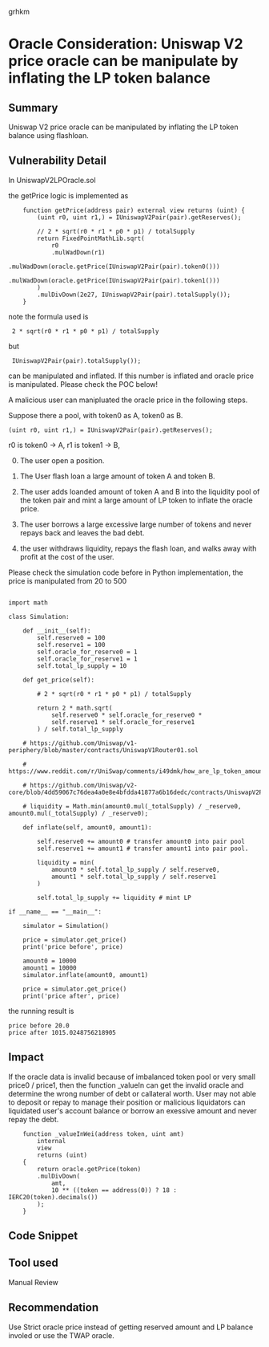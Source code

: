 grhkm
# Oracle Consideration: Uniswap V2 price oracle can be manipulate by inflating the LP token balance

## Summary

Uniswap V2 price oracle can be manipulated by inflating the LP token balance using flashloan.

## Vulnerability Detail

In UniswapV2LPOracle.sol

the getPrice logic is implemented as

```
    function getPrice(address pair) external view returns (uint) {
        (uint r0, uint r1,) = IUniswapV2Pair(pair).getReserves();

        // 2 * sqrt(r0 * r1 * p0 * p1) / totalSupply
        return FixedPointMathLib.sqrt(
            r0
            .mulWadDown(r1)
            .mulWadDown(oracle.getPrice(IUniswapV2Pair(pair).token0()))
            .mulWadDown(oracle.getPrice(IUniswapV2Pair(pair).token1()))
        )
        .mulDivDown(2e27, IUniswapV2Pair(pair).totalSupply());
    }
```

note the formula used is 

```
 2 * sqrt(r0 * r1 * p0 * p1) / totalSupply
```

but 

```
 IUniswapV2Pair(pair).totalSupply());
```

can be manipulated and inflated. If this number is inflated and oracle price is manipulated. Please check the POC below!

A malicious user can manipluated the oracle price in the following steps.

Suppose there a pool, with token0 as A, token0 as B.

```
(uint r0, uint r1,) = IUniswapV2Pair(pair).getReserves();
```

r0 is token0 -> A,
r1 is token1 -> B,

0. The user open a position.

1. The User flash loan a large amount of token A and token B.

2. The user adds loanded amount of token A and B into the liquidity pool of the token pair and mint a large amount of LP token to inflate the oracle price.

3. The user borrows a large excessive large number of tokens and never repays back and leaves the bad debt.

4. the user withdraws liquidity, repays the flash loan, and walks away with profit at the cost of the user. 

Please check the simulation code before in Python implementation, the price is manipulated from 20 to 500

```

import math

class Simulation:

    def __init__(self):
        self.reserve0 = 100
        self.reserve1 = 100
        self.oracle_for_reserve0 = 1
        self.oracle_for_reserve1 = 1
        self.total_lp_supply = 10

    def get_price(self):
        
        # 2 * sqrt(r0 * r1 * p0 * p1) / totalSupply

        return 2 * math.sqrt(
            self.reserve0 * self.oracle_for_reserve0 *
            self.reserve1 * self.oracle_for_reserve1
        ) / self.total_lp_supply

    # https://github.com/Uniswap/v1-periphery/blob/master/contracts/UniswapV1Router01.sol

    # https://www.reddit.com/r/UniSwap/comments/i49dmk/how_are_lp_token_amounts_calculated/

    # https://github.com/Uniswap/v2-core/blob/4dd59067c76dea4a0e8e4bfdda41877a6b16dedc/contracts/UniswapV2Pair.sol#L123

    # liquidity = Math.min(amount0.mul(_totalSupply) / _reserve0, amount0.mul(_totalSupply) / _reserve0);

    def inflate(self, amount0, amount1):
    
        self.reserve0 += amount0 # transfer amount0 into pair pool
        self.reserve1 += amount1 # transfer amount1 into pair pool.

        liquidity = min(
            amount0 * self.total_lp_supply / self.reserve0,
            amount1 * self.total_lp_supply / self.reserve1
        )

        self.total_lp_supply += liquidity # mint LP

if __name__ == "__main__":

    simulator = Simulation()

    price = simulator.get_price()
    print('price before', price)

    amount0 = 10000
    amount1 = 10000
    simulator.inflate(amount0, amount1)

    price = simulator.get_price()
    print('price after', price)
```

the running result is 

```
price before 20.0
price after 1015.0248756218905
```

## Impact

If the oracle data is invalid because of imbalanced token pool or very small price0 / price1, then the function _valueIn can get the invalid oracle and determine the wrong number of debt or callateral worth. User may not able to deposit or repay to manage their position or malicious liquidators can liquidated user's account balance or borrow an exessive amount and never repay the debt.

```
    function _valueInWei(address token, uint amt)
        internal
        view
        returns (uint)
    {
        return oracle.getPrice(token)
        .mulDivDown(
            amt,
            10 ** ((token == address(0)) ? 18 : IERC20(token).decimals())
        );
    }
```

## Code Snippet

## Tool used

Manual Review

## Recommendation

Use Strict oracle price instead of getting reserved amount and LP balance involed or use the TWAP oracle.
